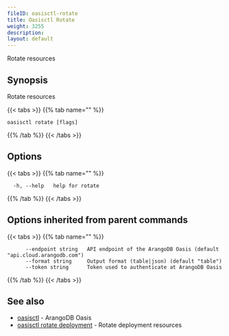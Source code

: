 ```yaml
---
fileID: oasisctl-rotate
title: Oasisctl Rotate
weight: 3255
description: 
layout: default
---
```

Rotate resources

## Synopsis

Rotate resources

{{< tabs >}}
{{% tab name="" %}}
```
oasisctl rotate [flags]
```
{{% /tab %}}
{{< /tabs >}}

## Options

{{< tabs >}}
{{% tab name="" %}}
```
  -h, --help   help for rotate
```
{{% /tab %}}
{{< /tabs >}}

## Options inherited from parent commands

{{< tabs >}}
{{% tab name="" %}}
```
      --endpoint string   API endpoint of the ArangoDB Oasis (default "api.cloud.arangodb.com")
      --format string     Output format (table|json) (default "table")
      --token string      Token used to authenticate at ArangoDB Oasis
```
{{% /tab %}}
{{< /tabs >}}

## See also

* [oasisctl](../oasisctl-options)	 - ArangoDB Oasis
* [oasisctl rotate deployment](oasisctl-rotate-deployment)	 - Rotate deployment resources

